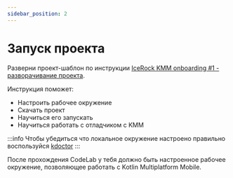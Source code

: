 ```yaml
---
sidebar_position: 2
---
```


# Запуск проекта

Разверни проект-шаблон по инструкции [IceRock KMM onboarding #1 - разворачивание проекта](https://codelabs.kmp.icerock.dev/codelabs/kmm-icerock-onboarding-1-ru/index.html).

Инструкция поможет:
- Настроить рабочее окружение
- Скачать проект
- Научиться его запускать
- Научиться работать с отладчиком с KMM

:::info
Чтобы убедиться что локальное окружение настроено правильно воспользуйся [kdoctor](https://github.com/Kotlin/kdoctor)
:::

После прохождения CodeLab у тебя должно быть настроенное рабочее окружение, позволяющее работать с Kotlin Multiplatform Mobile.
